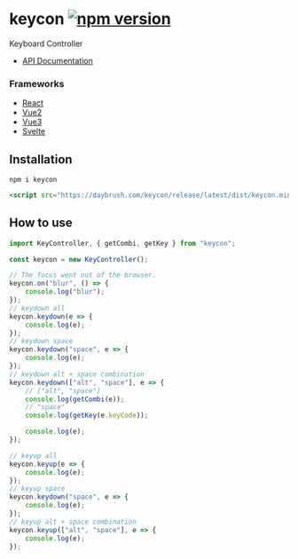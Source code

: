 # keycon  [![npm version](https://badge.fury.io/js/keycon.svg)](https://badge.fury.io/js/keycon) 

Keyboard Controller

* [API Documentation](https://daybrush.com/keycon/release/latest/doc/)

### Frameworks
* [React](https://github.com/daybrush/keycon/tree/master/packages/react-keycon)
* [Vue2](https://github.com/daybrush/keycon/tree/master/packages/vue2-keycon)
* [Vue3](https://github.com/daybrush/keycon/tree/master/packages/vue-keycon)
* [Svelte](https://github.com/daybrush/keycon/tree/master/packages/svelte-keycon)

## Installation
```
npm i keycon
```
```html
<script src="https://daybrush.com/keycon/release/latest/dist/keycon.min.js"></script>
```


## How to use

```js
import KeyController, { getCombi, getKey } from "keycon";

const keycon = new KeyController();

// The focus went out of the browser.
keycon.on("blur", () => {
    console.log("blur");
});
// keydown all
keycon.keydown(e => {
    console.log(e);
});
// keydown space
keycon.keydown("space", e => {
    console.log(e);
});
// keydown alt + space combination
keycon.keydown(["alt", "space"], e => {
    // ["alt", "space"]
    console.log(getCombi(e));
    // "space"
    console.log(getKey(e.keyCode));

    console.log(e);
});

// keyup all
keycon.keyup(e => {
    console.log(e);
});
// keyup space
keycon.keydown("space", e => {
    console.log(e);
});
// keyup alt + space combination
keycon.keyup(["alt", "space"], e => {
    console.log(e);
});
```